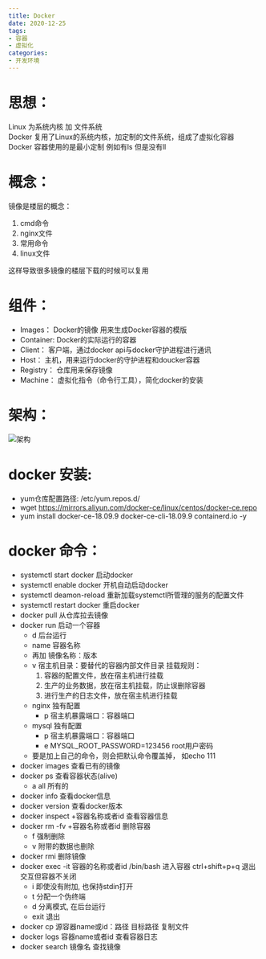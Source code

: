 ```yaml
---
title: Docker  
date: 2020-12-25  
tags: 
- 容器
- 虚拟化
categories:
- 开发环境
---
```



# 思想：
Linux 为系统内核 加 文件系统  
Docker 复用了Linux的系统内核，加定制的文件系统，组成了虚拟化容器  
Docker 容器使用的是最小定制 例如有ls 但是没有ll

# 概念：
镜像是楼层的概念： 
  1. cmd命令
  2. nginx文件
  3. 常用命令
  4. linux文件
  
这样导致很多镜像的楼层下载的时候可以复用


# 组件：
  - Images： 
  Docker的镜像 用来生成Docker容器的模版
  - Container:
  Docker的实际运行的容器
  - Client：
  客户端，通过docker api与docker守护进程进行通讯
  - Host：
  主机，用来运行docker的守护进程和doucker容器
  - Registry：
  仓库用来保存镜像
  - Machine：
  虚拟化指令（命令行工具），简化docker的安装
  
# 架构：
![架构][1]

# docker 安装:
  - yum仓库配置路径: /etc/yum.repos.d/
  - wget https://mirrors.aliyun.com/docker-ce/linux/centos/docker-ce.repo
  - yum install docker-ce-18.09.9 docker-ce-cli-18.09.9 containerd.io -y

# docker 命令：
  - systemctl start docker 启动docker
  - systemctl enable docker 开机自动启动docker
  - systemctl deamon-reload 重新加载systemctl所管理的服务的配置文件
  - systemctl restart docker 重启docker
  - docker pull 从仓库拉去镜像
  - docker run 启动一个容器 
    - d 后台运行
    - name 容器名称
    - 再加 镜像名称：版本
    - v 宿主机目录：要替代的容器内部文件目录
      挂载规则：
      1. 容器的配置文件，放在宿主机进行挂载
      2. 生产的业务数据，放在宿主机挂载，防止误删除容器
      3. 进行生产的日志文件，放在宿主机进行挂载
    - nginx 独有配置
      - p 宿主机暴露端口：容器端口
    - mysql 独有配置
      - p 宿主机暴露端口：容器端口
      - e MYSQL_ROOT_PASSWORD=123456 root用户密码
    - 要是加上自己的命令，则会把默认命令覆盖掉， 如echo 111
  - docker images 查看已有的镜像
  - docker ps 查看容器状态(alive)
    - a all 所有的
  - docker info 查看docker信息
  - docker version 查看docker版本
  - docker inspect +容器名称或者id 查看容器信息
  - docker rm -fv +容器名称或者id 删除容器
    - f 强制删除
    - v 附带的数据也删除
  - docker rmi 删除镜像
  - docker exec -it 容器的名称或者id /bin/bash 进入容器 ctrl+shift+p+q 退出交互但容器不关闭
    - i 即使没有附加, 也保持stdin打开
    - t 分配一个伪终端
    - d 分离模式, 在后台运行
    - exit 退出
  - docker cp 源容器name或id：路径 目标路径 复制文件
  - docker logs 容器name或者id 查看容器日志
  - docker search 镜像名 查找镜像
  
  [1]: ../../../../images/picture/DockerFramework.png
